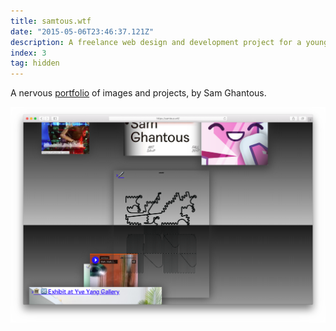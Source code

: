 ```yaml
---
title: samtous.wtf
date: "2015-05-06T23:46:37.121Z"
description: A freelance web design and development project for a young architect.
index: 3
tag: hidden
---
```



A nervous <a href="http://samtous.wtf/" target="_blank">portfolio</a> of images and projects, by Sam Ghantous.

![altcaption](mockup.png)
